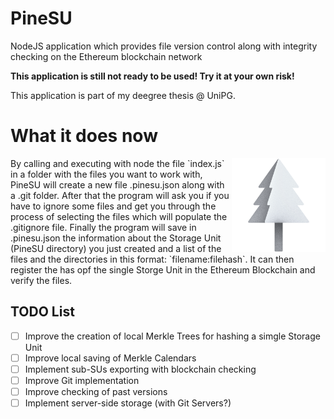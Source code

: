 # PineSU
NodeJS application which provides file version control along with integrity checking on the Ethereum blockchain network

**This application is still not ready to be used! Try it at your own risk!**

This application is part of my deegree thesis @ UniPG.

# What it does now

<img src="favicon.png" alt="drawing" align="right" height="150x"/>
By calling and executing with node the file `index.js` in a folder with the files you want to work with, PineSU will create a new file .pinesu.json along with a .git folder.
After that the program will ask you if you have to ignore some files and get you through the process of selecting the files which will populate the .gitignore file.
Finally the program will save in .pinesu.json the information about the Storage Unit (PineSU directory) you just created and a list of the files and the directories in this format: `filename:filehash`. It can then register the has opf the single Storge Unit in the Ethereum Blockchain and verify the files.


## TODO List

 - [ ] Improve the creation of local Merkle Trees for hashing a simgle Storage Unit
 - [ ] Improve local saving of Merkle Calendars
 - [ ] Implement sub-SUs exporting with blockchain checking
 - [ ] Improve Git implementation
 - [ ] Improve checking of past versions
 - [ ] Implement server-side storage (with Git Servers?)